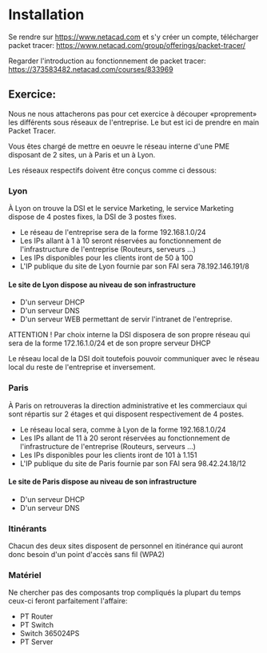 # Installation

Se rendre sur https://www.netacad.com et s'y créer un compte, télécharger packet tracer: https://www.netacad.com/group/offerings/packet-tracer/

Regarder l'introduction au fonctionnement de packet tracer: https://373583482.netacad.com/courses/833969

## Exercice:

Nous ne nous attacherons pas pour cet exercice à découper «proprement» les différents sous réseaux de l'entreprise.
Le but est ici de prendre en main Packet Tracer.

Vous êtes chargé de mettre en oeuvre le réseau interne d'une PME disposant de 2 sites, un à Paris et un à Lyon.

Les réseaux respectifs doivent être conçus comme ci dessous:

### Lyon

À Lyon on trouve la DSI et le service Marketing, le service Marketing dispose de 4 postes fixes, la DSI de 3 postes fixes.

- Le réseau de l'entreprise sera de la forme 192.168.1.0/24
- Les IPs allant à 1 à 10 seront réservées au fonctionnement de l'infrastructure de l'entreprise (Routeurs, serveurs ...)
- Les IPs disponibles pour les clients iront de 50 à 100
- L'IP publique du site de Lyon fournie par son FAI sera 78.192.146.191/8

#### Le site de Lyon dispose au niveau de son infrastructure

- D'un serveur DHCP
- D'un serveur DNS
- D'un serveur WEB permettant de servir l'intranet de l'entreprise.

ATTENTION ! Par choix interne la DSI disposera de son propre réseau qui sera de la forme 172.16.1.0/24 et de son propre serveur DHCP

Le réseau local de la DSI doit toutefois pouvoir communiquer avec le réseau local du reste de l'entreprise et inversement.

### Paris

À Paris on retrouveras la direction administrative et les commerciaux qui sont répartis sur 2 étages et qui disposent respectivement de 4 postes.

- Le réseau local sera, comme à Lyon de la forme 192.168.1.0/24
- Les IPs allant de 11 à 20 seront réservées au fonctionnement de l'infrastructure de l'entreprise (Routeurs, serveurs ...)
- Les IPs disponibles pour les clients iront de 101 à 1.151
- L'IP publique du site de Paris fournie par son FAI sera 98.42.24.18/12

#### Le site de Paris dispose au niveau de son infrastructure

- D'un serveur DHCP
- D'un serveur DNS

### Itinérants

Chacun des deux sites disposent de personnel en itinérance qui auront donc besoin d'un point d'accès sans fil (WPA2)

### Matériel

Ne chercher pas des composants trop compliqués la plupart du temps ceux-ci feront parfaitement l'affaire:

- PT Router
- PT Switch
- Switch 365024PS
- PT Server
